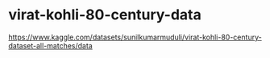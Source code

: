 # virat-kohli-80-century-data
https://www.kaggle.com/datasets/sunilkumarmuduli/virat-kohli-80-century-dataset-all-matches/data
